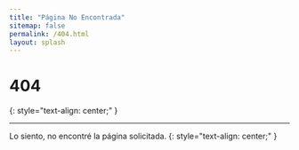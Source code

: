 ```yaml
---
title: "Página No Encontrada"
sitemap: false
permalink: /404.html
layout: splash
---
```


# 404
{: style="text-align: center;" }

---

Lo siento, no encontré la página solicitada.
{: style="text-align: center;" }

